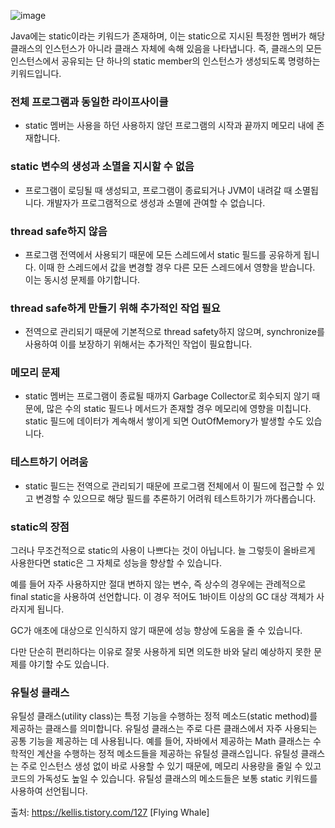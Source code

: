 ![image](https://user-images.githubusercontent.com/57666307/166909435-8b548138-c32e-4f76-956a-df1ac12be796.png)

Java에는 static이라는 키워드가 존재하며, 이는 static으로 지시된 특정한 멤버가 해당 클래스의 인스턴스가 아니라 클래스 자체에 속해 있음을 나타냅니다. 
즉, 클래스의 모든 인스턴스에서 공유되는 단 하나의 static member의 인스턴스가 생성되도록 명령하는 키워드입니다. 


### 전체 프로그램과 동일한 라이프사이클

 - static 멤버는 사용을 하던 사용하지 않던 프로그램의 시작과 끝까지 메모리 내에 존재합니다. 

 

### static 변수의 생성과 소멸을 지시할 수 없음

- 프로그램이 로딩될 때 생성되고, 프로그램이 종료되거나 JVM이 내려갈 때 소멸됩니다. 개발자가 프로그램적으로 생성과 소멸에 관여할 수 없습니다. 

 

### thread safe하지 않음

- 프로그램 전역에서 사용되기 때문에 모든 스레드에서 static 필드를 공유하게 됩니다. 이때 한 스레드에서 값을 변경할 경우 다른 모든 스레드에서 영향을 받습니다. 이는 동시성 문제를 야기합니다. 

 

### thread safe하게 만들기 위해 추가적인 작업 필요

- 전역으로 관리되기 때문에 기본적으로 thread safety하지 않으며, synchronize를 사용하여 이를 보장하기 위해서는 추가적인 작업이 필요합니다. 

 

### 메모리 문제 

- static 멤버는 프로그램이 종료될 때까지 Garbage Collector로 회수되지 않기 때문에, 많은 수의 static 필드나 메서드가 존재할 경우 메모리에 영향을 미칩니다. static 필드에 데이터가 계속해서 쌓이게 되면 OutOfMemory가 발생할 수도 있습니다. 

 

### 테스트하기 어려움 

- static 필드는 전역으로 관리되기 때문에 프로그램 전체에서 이 필드에 접근할 수 있고 변경할 수 있으므로 해당 필드를 추론하기 어려워 테스트하기가 까다롭습니다.


### static의 장점

그러나 무조건적으로 static의 사용이 나쁘다는 것이 아닙니다. 늘 그렇듯이 올바르게 사용한다면 static은 그 자체로 성능을 향상할 수 있습니다.

예를 들어 자주 사용하지만 절대 변하지 않는 변수, 즉 상수의 경우에는 관례적으로 final static을 사용하여 선언합니다. 이 경우 적어도 1바이트 이상의 GC 대상 객체가 사라지게 됩니다. 

GC가 애초에 대상으로 인식하지 않기 때문에 성능 향상에 도움을 줄 수 있습니다. 

다만 단순히 편리하다는 이유로 잘못 사용하게 되면 의도한 바와 달리 예상하지 못한 문제를 야기할 수도 있습니다.


### 유틸성 클래스
유틸성 클래스(utility class)는 특정 기능을 수행하는 정적 메소드(static method)를 제공하는 클래스를 의미합니다. 유틸성 클래스는 주로 다른 클래스에서 자주 사용되는 공통 기능을 제공하는 데 사용됩니다. 예를 들어, 자바에서 제공하는 Math 클래스는 수학적인 계산을 수행하는 정적 메소드들을 제공하는 유틸성 클래스입니다. 유틸성 클래스는 주로 인스턴스 생성 없이 바로 사용할 수 있기 때문에, 메모리 사용량을 줄일 수 있고 코드의 가독성도 높일 수 있습니다. 유틸성 클래스의 메소드들은 보통 static 키워드를 사용하여 선언됩니다.

출처: https://kellis.tistory.com/127 [Flying Whale]

